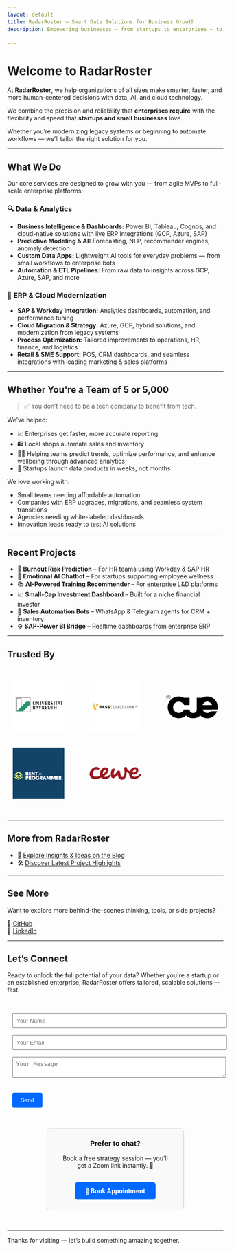 ```yaml
---
layout: default
title: RadarRoster – Smart Data Solutions for Business Growth
description: Empowering businesses — from startups to enterprises — to unlock actionable insights from data.

---
```


# Welcome to RadarRoster

At **RadarRoster**, we help organizations of all sizes make smarter, faster, and more human-centered decisions with data, AI, and cloud technology.

We combine the precision and reliability that **enterprises require** with the flexibility and speed that **startups and small businesses** love.

Whether you’re modernizing legacy systems or beginning to automate workflows — we’ll tailor the right solution for you.

---

## What We Do

Our core services are designed to grow with you — from agile MVPs to full-scale enterprise platforms:

### 🔍 Data & Analytics
- **Business Intelligence & Dashboards:** Power BI, Tableau, Cognos, and cloud-native solutions with live ERP integrations (GCP, Azure, SAP)  
- **Predictive Modeling & AI:** Forecasting, NLP, recommender engines, anomaly detection  
- **Custom Data Apps:** Lightweight AI tools for everyday problems — from small workflows to enterprise bots  
- **Automation & ETL Pipelines:** From raw data to insights across GCP, Azure, SAP, and more

### 🧩 ERP & Cloud Modernization
- **SAP & Workday Integration:** Analytics dashboards, automation, and performance tuning  
- **Cloud Migration & Strategy:** Azure, GCP, hybrid solutions, and modernization from legacy systems  
- **Process Optimization:** Tailored improvements to operations, HR, finance, and logistics  
- **Retail & SME Support:** POS, CRM dashboards, and seamless integrations with leading marketing & sales platforms  

---

## Whether You're a Team of 5 or 5,000

> ✅ You don’t need to be a tech company to benefit from tech.

We’ve helped:
- 📈 Enterprises get faster, more accurate reporting  
- 🛍️ Local shops automate sales and inventory  
- 🧑‍💼 Helping teams predict trends, optimize performance, and enhance wellbeing through advanced analytics  
- 🚀 Startups launch data products in weeks, not months

We love working with:
- Small teams needing affordable automation  
- Companies with ERP upgrades, migrations, and seamless system transitions
- Agencies needing white-labeled dashboards  
- Innovation leads ready to test AI solutions

---

## Recent Projects

- 🧠 **Burnout Risk Prediction** – For HR teams using Workday & SAP HR  
- 💬 **Emotional AI Chatbot** – For startups supporting employee wellness  
- 📚 **AI-Powered Training Recommender** – For enterprise L&D platforms  
- 📈 **Small-Cap Investment Dashboard** – Built for a niche financial investor  
- 🤖 **Sales Automation Bots** – WhatsApp & Telegram agents for CRM + inventory  
- ⚙️ **SAP-Power BI Bridge** – Realtime dashboards from enterprise ERP

---

## Trusted By

<section id="clients" style="padding: 2rem 0;">
  <div class="clients-logos" style="
    display: grid;
    grid-template-columns: repeat(auto-fit, minmax(120px, 1fr));
    gap: 2rem;
    justify-items: center;
    align-items: center;
    max-width: 1000px;
    margin: 0 auto;
  ">
    <a href="https://www.uni-bayreuth.de" target="_blank" rel="noopener"><img src="/assets/img/clients/ubt.jpg" alt="University of Bayreuth" style="max-width: 120px; filter: grayscale(30%); transition: filter 0.3s;" /></a>
    <a href="https://www.pass-ag.com" target="_blank" rel="noopener"><img src="/assets/img/clients/pass-tech.png" alt="Pass Stanztechnik AG" style="max-width: 120px; filter: grayscale(30%); transition: filter 0.3s;" /></a>
    <a href="https://cueconcept.de" target="_blank" rel="noopener"><img src="/assets/img/clients/cueconcept.png" alt="Cueconcept GmbH" style="max-width: 120px; filter: grayscale(30%); transition: filter 0.3s;" /></a>
    <a href="https://rent-a-programmer.de" target="_blank" rel="noopener"><img src="/assets/img/clients/rp.png" alt="Rent a Programmer" style="max-width: 120px; filter: grayscale(30%); transition: filter 0.3s;" /></a>
    <a href="https://cewe.de" target="_blank" rel="noopener"><img src="/assets/img/clients/cewe.png" alt="CEWE" style="max-width: 120px; filter: grayscale(30%); transition: filter 0.3s;" /></a>
  </div>
</section>

---

## More from RadarRoster

- 📘 [Explore Insights & Ideas on the Blog](/blog/)
- 🛠️ [Discover Latest Project Highlights](/showcase/)

---

## See More

Want to explore more behind-the-scenes thinking, tools, or side projects?

🔗 [GitHub](https://github.com/dda-oo)  
🔗 [LinkedIn](https://www.linkedin.com/in/daryooshdehestani/)

---

## Let’s Connect

Ready to unlock the full potential of your data? Whether you're a startup or an established enterprise, RadarRoster offers tailored, scalable solutions — fast.

<div
  style="
    display: flex;
    flex-wrap: wrap;
    justify-content: center;
    gap: 2rem;
    align-items: flex-start;
    padding: 2rem 0;
    max-width: 960px;
    margin: 0 auto;
  "
>
  <!-- Load Google reCAPTCHA API -->
<script src="https://www.google.com/recaptcha/api.js" async defer></script>

<form id="contact-form" action="https://formsubmit.co/ajax/dehestani@radarroster.com" method="POST" style="max-width: 480px; margin: 0 auto;">
  <input type="text" name="name" placeholder="Your Name" required style="width: 100%; padding: 0.5rem; margin-bottom: 1rem;" />
  <input type="email" name="email" placeholder="Your Email" required style="width: 100%; padding: 0.5rem; margin-bottom: 1rem;" />
  <textarea name="message" placeholder="Your Message" required style="width: 100%; padding: 0.5rem; margin-bottom: 1rem;"></textarea>

  <div class="g-recaptcha" data-sitekey="6LeJN4crAAAAAAmejXLmM2V5AoEhNM98Qq3Jd9uS" style="margin-bottom: 1rem;"></div>

  <button type="submit" style="padding: 0.6rem 1.2rem; background-color: #0069ff; color: white; border: none; cursor: pointer; border-radius: 4px;">Send</button>

  <p id="form-status" style="margin-top: 1rem; font-weight: bold;"></p>
</form>

<script>
  document.getElementById('contact-form').addEventListener('submit', async function(event) {
    event.preventDefault();

    const form = event.target;
    const status = document.getElementById('form-status');
    const captchaResponse = grecaptcha.getResponse();

    if (!captchaResponse) {
      status.style.color = 'red';
      status.textContent = '⚠️ Please complete the CAPTCHA before submitting.';
      return;
    }

    status.style.color = 'black';
    status.textContent = '⏳ Sending your message...';

    const formData = new FormData(form);

    try {
      const response = await fetch(form.action, {
        method: 'POST',
        body: formData,
        headers: {
          'Accept': 'application/json'
        }
      });

      if (response.ok) {
        status.style.color = 'green';
        status.textContent = '✅ Thank you! We\'ll be in touch soon.';
        form.reset();
        grecaptcha.reset();
      } else {
        status.style.color = 'red';
        status.textContent = '❌ Something went wrong. Please try again later.';
      }
    } catch (error) {
      status.style.color = 'red';
      status.textContent = '❌ Network error. Please check your connection.';
    }
  });
</script>

  <div
    style="
      flex: 0 1 320px;
      border: 1px solid #ccc;
      padding: 1.5rem;
      border-radius: 8px;
      text-align: center;
      background-color: #f9f9f9;
      min-width: 280px;
      box-sizing: border-box;
    "
  >
    <h3 style="margin-top: 0;">Prefer to chat?</h3>
    <p>Book a free strategy session — you’ll get a Zoom link instantly. 🎥</p>
    <a
      href="https://calendly.com/radarroster/meeting"
      target="_blank"
      style="
        display: inline-block;
        margin-top: 1rem;
        padding: 0.75rem 1.5rem;
        background-color: #0069ff;
        color: white;
        text-decoration: none;
        border-radius: 6px;
        font-weight: bold;
      "
      >📅 Book Appointment</a
    >
  </div>
</div>

---

Thanks for visiting — let’s build something amazing together.
